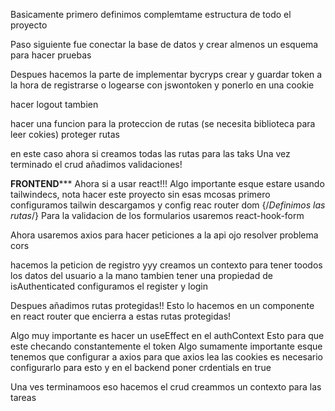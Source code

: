 Basicamente primero definimos complemtame
estructura de todo el proyecto

Paso siguiente fue conectar la base de datos
y crear almenos un esquema para hacer pruebas

Despues hacemos la parte de implementar bycryps
crear y guardar token a la hora de registrarse o logearse
con jswontoken y ponerlo en una cookie

hacer logout tambien

hacer una funcion para la proteccion de rutas (se necesita biblioteca para leer cokies)
proteger rutas

en este caso ahora si creamos todas las rutas para las taks
Una vez terminado el crud añadimos validaciones!


****FRONTEND*******
Ahora si a usar react!!!
Algo importante esque estare usando tailwindecs, nota hacer este proyecto sin esas mcosas
primero configuramos tailwin 
descargamos y config reac router dom
{/*Definimos las rutas*/}
Para la validacion de los formularios usaremos
react-hook-form

Ahora usaremos axios para hacer peticiones a la api
ojo resolver problema cors

hacemos la peticion de registro yyy creamos un contexto
para tener toodos los datos del usuario a la mano 
tambien tener una propiedad de isAuthenticated
configuramos el register y login

Despues añadimos rutas protegidas!!
Esto lo hacemos en un componente en react router que encierra a estas rutas protegidas!

Algo muy importante es hacer un useEffect en el authContext
Esto para que este checando constantemente el token
Algo sumamente importante esque tenemos que configurar a axios
para que axios lea las cookies es necesario configurarlo para esto
y en el backend poner crdentials en true

Una ves terminamoos eso hacemos el crud
creammos un contexto para las tareas